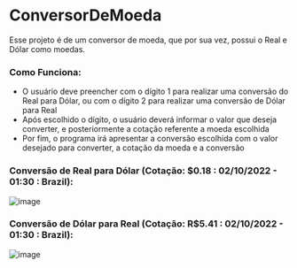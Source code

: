 # ConversorDeMoeda
Esse projeto é de um conversor de moeda, que por sua vez, possui o Real e Dólar como moedas.

### Como Funciona:
 - O usuário deve preencher com o dígito 1 para realizar uma conversão do Real para Dólar, ou com o dígito 2 para realizar uma conversão de Dólar para Real
 - Após escolhido o dígito, o usuário deverá informar o valor que deseja converter, e posteriormente a cotação referente a moeda escolhida
 - Por fim, o programa irá apresentar a conversão escolhida com o valor desejado para converter, a cotação da moeda e a conversão
 
### Conversão de Real para Dólar (Cotação: $0.18 : 02/10/2022 - 01:30 : Brazil):
 ![image](https://user-images.githubusercontent.com/41524430/193437931-43fa4aac-c7f9-429c-9b7e-32f3e5ebb653.png)
 
### Conversão de Dólar para Real (Cotação: R$5.41 : 02/10/2022 - 01:30 : Brazil):  
 ![image](https://user-images.githubusercontent.com/41524430/193438013-7ce9bd96-4d40-4db5-8288-f13321b950d0.png)
 
